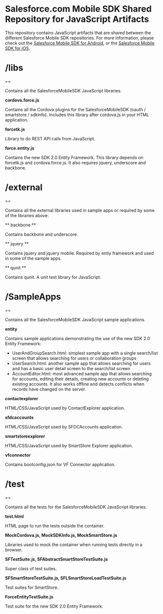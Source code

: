 # Salesforce.com Mobile SDK Shared Repository for JavaScript Artifacts
This repository contains JavaScript artifacts that are shared between the different Salesforce Mobile SDK repositories. 
For more information, please check out the [Salesforce Mobile SDK for Android](https://github.com/forcedotcom/SalesforceMobileSDK-Android/), or the [Salesforce Mobile SDK for iOS](https://github.com/forcedotcom/SalesforceMobileSDK-iOS).

# /libs
==

Contains all the SalesforceMobileSDK JavaScript libraries.

**cordova.force.js**

Contains all the Cordova plugins for the SalesforceMobileSDK (oauth / smartstore / sdkinfo).
Includes this library after cordova.js in your HTML application.

**forcetk.js**

Library to do REST API calls from JavaScript.

**force.entity.js**

Contains the new SDK 2.0 Entity Framework. 
This library depends on forcetk.js and cordova.force.js. It also requires jquery, underscore and backbone.


# /external
==

Contains all the external libraries used in sample apps or required by some of the libraries above:

** backbone **

Contains backbone and underscore.

** jquery **

Contains jquery and jquery mobile.
Required by entiy framework and used in some of the sample apps.

** qunit ** 

Contains qunit. A unit test library for JavaScript.


# /SampleApps
==

Contains all the SalesforceMobileSDK JavaScript sample applications.

**entity**

Contains sample applications demonstrating the use of the new SDK 2.0 Entity Framework:
* UserAndGroupSearch.html: simplest sample app with a single search/list screen that allows searching for users or collaboration groups
* UserSearch.html: another sample app that allows searching for users and has a basic user detail screen to the search/list screen
* AccountEditor.html: most advanced sample app that allows searching for accounts, editing their details, creating new accounts or deleting existing accounts. It also works offline and detects conflicts when records have changed on the server.

**contactexplorer**

HTML/CSS/JavaScript used by ContactExplorer application.

**sfdcaccounts**

HTML/CSS/JavaScript used by SFDCAccounts application.

**smartstoreexplorer**

HTML/CSS/JavaScript used by SmartStore Explorer application.

**vfconnector**

Contains bootconfig.json for VF Connector application.

# /test
==

Contains all the tests for the SalesforceMobileSDK JavaScript libraries.

**test.html**

HTML page to run the tests outside the container.

**MockCordova.js, MockSDKInfo.js, MockSmartStore.js**

Libraries used to mock the container when running tests directly in a browser.

**SFTestSuite.js, SFAbstractSmartStoreTestSuite.js**

Super class of test suites.

**SFSmartStoreTestSuite.js, SFLSmartStoreLoadTestSuite.js**

Test suites for SmartStore.

**ForceEntityTestSuite.js**

Test suite for the new SDK 2.0 Entity Framework.
